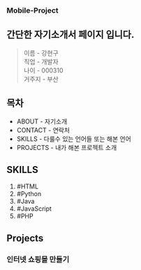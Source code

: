 ### Mobile-Project
## 간단한 자기소개서 페이지 입니다.
> 이름 - 강현구<br>
> 직업 - 개발자<br>
> 나이 - 000310<br>
> 거주지 - 부산

## 목차
* ABOUT - 자기소개
* CONTACT - 연락처
* SKILLS - 다룰수 있는 언어들 또는 해본 언어
* PROJECTS - 내가 해본 프로젝트 소개

## SKILLS
1. \#HTML
2. \#Python
3. \#Java
4. \#JavaScript
5. \#PHP


## Projects
### 인터넷 쇼핑몰 만들기
